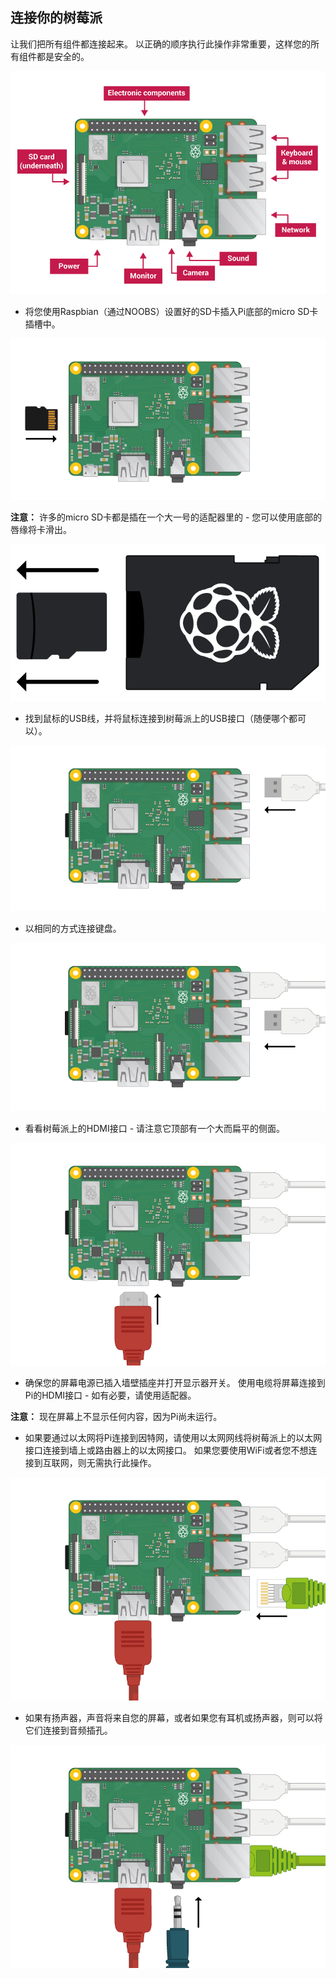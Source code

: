 ## 连接你的树莓派

让我们把所有组件都连接起来。 以正确的顺序执行此操作非常重要，这样您的所有组件都是安全的。

![pi连接](images/pi-labelled.png)

+ 将您使用Raspbian（通过NOOBS）设置好的SD卡插入Pi底部的micro SD卡插槽中。 

![SD卡](images/pi-sd.png)

**注意：** 许多的micro SD卡都是插在一个大一号的适配器里的 - 您可以使用底部的唇缘将卡滑出。

![SD卡持有人](images/sd-card-holder.png)

+ 找到鼠标的USB线，并将鼠标连接到树莓派上的USB接口（随便哪个都可以）。

![老鼠](images/pi-mouse.png)

+ 以相同的方式连接键盘。

![键盘](images/pi-keyboard.png)

+ 看看树莓派上的HDMI接口 - 请注意它顶部有一个大而扁平的侧面。

![HDMI](images/pi-hdmi.png)

+ 确保您的屏幕电源已插入墙壁插座并打开显示器开关。 使用电缆将屏幕连接到Pi的HDMI接口 - 如有必要，请使用适配器。

**注意：** 现在屏幕上不显示任何内容，因为Pi尚未运行。

+ 如果要通过以太网将Pi连接到因特网，请使用以太网网线将树莓派上的以太网接口连接到墙上或路由器上的以太网接口。 如果您要使用WiFi或者您不想连接到互联网，则无需执行此操作。

![以太网络](images/pi-ethernet.png)

+ 如果有扬声器，声音将来自您的屏幕，或者如果您有耳机或扬声器，则可以将它们连接到音频插孔。

![耳机](images/pi-headphones.png)